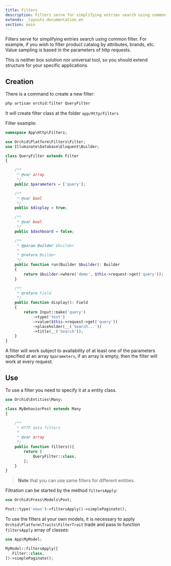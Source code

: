 ```yaml
---
title: Filters
description: Filters serve for simplifying entries search using common filter.
extends: _layouts.documentation.en
section: main
---
```


Filters serve for simplifying entries search using common filter.
For example, if you wish to filter product catalog by attributes, brands, etc.
Value sampling is based in the parameters of http requests.

This is neither box solution nor universal tool, so you should extend structure for your specific applications.

## Creation

There is a command to create a new filter:

```php
php artisan orchid:filter QueryFilter
```

It will create filter class at the folder `app/Http/Filters`


Filter example:
```php
namespace App\Http\Filters;

use Orchid\Platform\Filters\Filter;
use Illuminate\Database\Eloquent\Builder;

class QueryFilter extends Filter
{

    /**
     * @var array
     */
    public $parameters = ['query'];

    /**
     * @var bool
     */
    public $display = true;

    /**
     * @var bool
     */
    public $dashboard = false;

    /**
     * @param Builder $builder
     *
     * @return Builder
     */
    public function run(Builder $builder): Builder
    {
        return $builder->where('demo', $this->request->get('query'));
    }

    /**
     * @return Field
     */
    public function display(): Field
    {
        return Input::make('query')
            ->type('text')
            ->value($this->request->get('query'))
            ->placeholder(__('Search...'))
            ->title(__('Search'));
    }
}
```

A filter will work subject to availability of at least one of the parameters specified at an array `$parameters`, if an array is empty, then the filter will work at every request.

## Use

To use a filter you need to specify it at a entity class.
```php
use Orchid\Entities\Many;

class MyBehaviorPost extends Many
{

    /**
     * HTTP data filters
     *
     * @var array
     */
    public function filters(){
        return [
            QueryFilter::class,
        ];
    }
}
```

> **Note** that you can use same filters for different entities.


Filtration can be started by the method `filtersApply`:
```php
use Orchid\Press\Models\Post;

Post::type('news')->filtersApply()->simplePaginate();
```


To use the filters at your own models, it is necessary to apply `Orchid\Platform\Traits\FilterTrait` trade and pass to function `filtersApply` array of classes:

```php
use App\MyModel;

MyModel::filtersApply([
   Filter::class,
])->simplePaginate();

```
